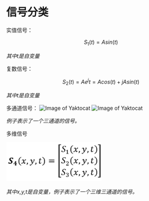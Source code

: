 # 信号分类

实值信号：

$$
S_1 (t)=Asin(t)
$$

*其中t是自变量*

复数信号：

$$
S_2 (t)=Ae^jt=Acos(t)+jAsin(t)
$$

*其中t是自变量*

多通道信号：
![Image of Yaktocat]([/image/Moresigle.pn](https://github.com/HopeKKing/DSP-Learing-notes/blob/main/%E6%95%B0%E5%AD%97%E4%BF%A1%E5%8F%B7%E5%AD%A6%E4%B9%A0/image/Moresigle.png))
![Image of Yaktocat](https://octodex.github.com/images/yaktocat.png)


*例子表示了一个三通道的信号。*

多维信号

<img title="" src="image/多通道多维信号.png" alt="" data-align="center" style="zoom:80%;">

*其中x,y,t是自变量，例子表示了一个三维三通道的信号。*


